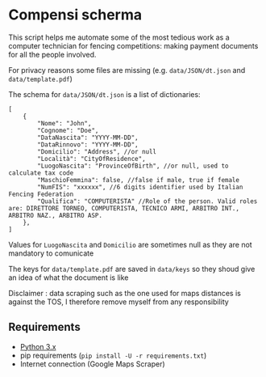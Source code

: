 # Compensi scherma

This script helps me automate some of the most tedious work as a computer technician for fencing competitions: making payment documents for all the people involved.

For privacy reasons some files are missing (e.g. `data/JSON/dt.json` and `data/template.pdf`)

The schema for `data/JSON/dt.json` is a list of dictionaries:

```jsonc
[
    {
        "Nome": "John", 
        "Cognome": "Doe",
        "DataNascita": "YYYY-MM-DD",
        "DataRinnovo": "YYYY-MM-DD",
        "Domicilio": "Address", //or null
        "Località": "CityOfResidence",
        "LuogoNascita": "ProvinceOfBirth", //or null, used to calculate tax code
        "MaschioFemmina": false, //false if male, true if female
        "NumFIS": "xxxxxx", //6 digits identifier used by Italian Fencing Federation
        "Qualifica": "COMPUTERISTA" //Role of the person. Valid roles are: DIRETTORE TORNEO, COMPUTERISTA, TECNICO ARMI, ARBITRO INT., ARBITRO NAZ., ARBITRO ASP.
    },
]
```

Values for `LuogoNascita` and `Domicilio` are sometimes null as they are not mandatory to comunicate

The keys for `data/template.pdf` are saved in `data/keys` so they shoud give an idea of what the document is like

Disclaimer : data scraping such as the one used for maps distances is against the TOS, I therefore remove myself from any responsibility

## Requirements

- [Python 3.x](https://www.python.org/downloads/)
- pip requirements (`pip install -U -r requirements.txt`)
- Internet connection (Google Maps Scraper)
